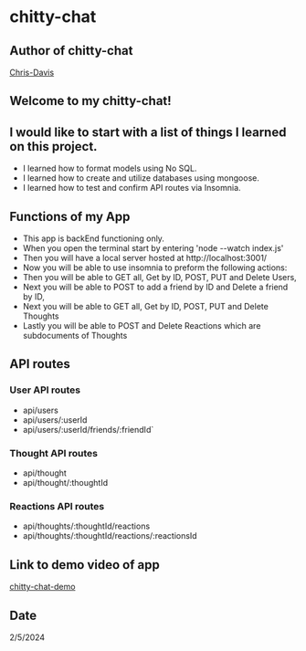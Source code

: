 # chitty-chat

## Author of chitty-chat
[Chris-Davis](https://github.com/chriscodinghub?tab=repositories)

## Welcome to my chitty-chat!


## I would like to start with a list of things I learned on this project.

+ I learned how to format models using No SQL.
+ I learned how to create and utilize databases using mongoose.
+ I learned how to test and confirm API routes via Insomnia.

## Functions of my App
+ This app is backEnd functioning only.
+ When you open the terminal start by entering 'node --watch index.js'
+ Then you will have a local server hosted at http://localhost:3001/
+ Now you will be able to use insomnia to preform the following actions:
+ Then you will be able to GET all, Get by ID, POST, PUT and Delete Users,
+ Next you will be able to POST to add a friend by ID and Delete a friend by ID,
+ Next you will be able to GET all, Get by ID, POST, PUT and Delete Thoughts
+ Lastly you will be able to POST and Delete Reactions which are subdocuments of Thoughts

## API routes
### User API routes
+ api/users
+ api/users/:userId
+ api/users/:userId/friends/:friendId`

### Thought API routes
+ api/thought
+ api/thought/:thoughtId
### Reactions API routes
+ api/thoughts/:thoughtId/reactions
+ api/thoughts/:thoughtId/reactions/:reactionsId



## Link to demo video of app

[chitty-chat-demo](https://github.com/chriscodinghub/chitty-chat/assets/144561170/66fbec59-c534-4693-8a1f-a3107e71bf5c)


## Date
2/5/2024


